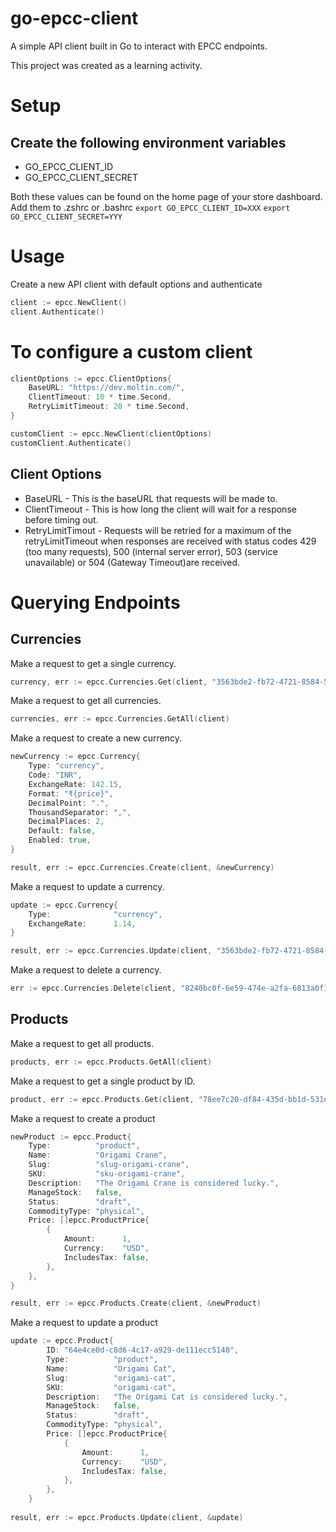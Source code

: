 # go-epcc-client
A simple API client built in Go to interact with EPCC endpoints.

This project was created as a learning activity.

# Setup
## Create the following environment variables
* GO_EPCC_CLIENT_ID 
* GO_EPCC_CLIENT_SECRET

Both these values can be found on the home page of your store dashboard.
Add them to .zshrc or .bashrc
`export GO_EPCC_CLIENT_ID=XXX`
`export GO_EPCC_CLIENT_SECRET=YYY`


# Usage
Create a new API client with default options and authenticate
```go
client := epcc.NewClient()
client.Authenticate()
```

# To configure a custom client
```go
clientOptions := epcc.ClientOptions{
	BaseURL: "https://dev.moltin.com/",
	ClientTimeout: 10 * time.Second,
	RetryLimitTimeout: 20 * time.Second,
}

customClient := epcc.NewClient(clientOptions)
customClient.Authenticate()
```

## Client Options
* BaseURL - This is the baseURL that requests will be made to.
* ClientTimeout - This is how long the client will wait for a response before timing out.
* RetryLimitTimout - Requests will be retried for a maximum of the retryLimitTimeout when responses are received with status codes 429 (too many requests), 500 (internal server error), 503 (service unavailable) or 504 (Gateway Timeout)are received. 

# Querying Endpoints

## Currencies 
Make a request to get a single currency.
```go
currency, err := epcc.Currencies.Get(client, "3563bde2-fb72-4721-8584-504058f63780")
```

Make a request to get all currencies.
```go
currencies, err := epcc.Currencies.GetAll(client)
```

Make a request to create a new currency.
```go
newCurrency := epcc.Currency{
	Type: "currency",
	Code: "INR",
	ExchangeRate: 142.15,
	Format: "₹{price}",
	DecimalPoint: ".",
	ThousandSeparator: ",",
	DecimalPlaces: 2,
	Default: false,
	Enabled: true,
}

result, err := epcc.Currencies.Create(client, &newCurrency)
```

Make a request to update a currency.
```go
update := epcc.Currency{
	Type:              "currency",
	ExchangeRate:      1.14,
}

result, err := epcc.Currencies.Update(client, "3563bde2-fb72-4721-8584-504058f63780", &update)
```

Make a request to delete a currency.
```go
err := epcc.Currencies.Delete(client, "8240bc0f-6e59-474e-a2fa-6813a0f1b713")
```

## Products
Make a request to get all products.
```go
products, err := epcc.Products.GetAll(client)
```

Make a request to get a single product by ID.
```go
product, err := epcc.Products.Get(client, "78ee7c20-df84-435d-bb1d-531e3537c4dc")
```

Make a request to create a product
```go
newProduct := epcc.Product{
	Type:          "product",
	Name:          "Origami Crane",
	Slug:          "slug-origami-crane",
	SKU:           "sku-origami-crane",
	Description:   "The Origami Crane is considered lucky.",
	ManageStock:   false,
	Status:        "draft",
	CommodityType: "physical",
	Price: []epcc.ProductPrice{
		{
			Amount:      1,
			Currency:    "USD",
			IncludesTax: false,
		},
	},
}

result, err := epcc.Products.Create(client, &newProduct)
```

Make a request to update a product
```go
update := epcc.Product{
		ID: "64e4ce0d-c8d6-4c17-a929-de111ecc5140",
		Type:          "product",
		Name:          "Origami Cat",
		Slug:          "origami-cat",
		SKU:           "origami-cat",
		Description:   "The Origami Cat is considered lucky.",
		ManageStock:   false,
		Status:        "draft",
		CommodityType: "physical",
		Price: []epcc.ProductPrice{
			{
				Amount:      1,
				Currency:    "USD",
				IncludesTax: false,
			},
		},
	}
	
result, err := epcc.Products.Update(client, &update)
```
